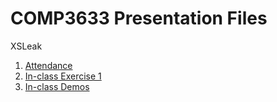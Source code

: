 # COMP3633 Presentation Files

XSLeak

1. [Attendance](./1/readme.md)
2. [In-class Exercise 1](./2/readme.md)
3. [In-class Demos](./demo/readme.md)